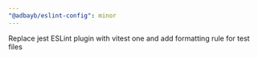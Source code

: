 ```yaml
---
"@adbayb/eslint-config": minor
---
```


Replace jest ESLint plugin with vitest one and add formatting rule for test files
